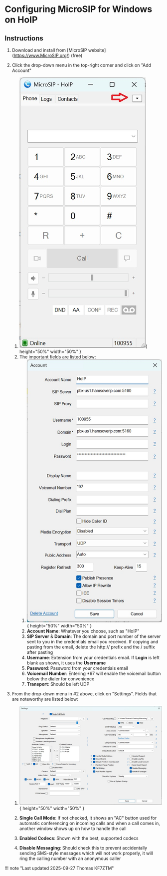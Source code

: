 # Configuring MicroSIP for Windows on HoIP

## Instructions

1. Download and install from \[MicroSIP website](https://www.MicroSIP.org/) (free)

2. Click the drop-down menu in the top-right corner and click on "Add Account"

   1. ![Photo of MicroSIP main window](./images/MicroSIP-Main.jpg "Photo of MicroSIP main window"){ height="50%" width="50%" }
   2. The important fields are listed below:
      1. ![Photo of MicroSIP account](./images/MicroSIP-Account.jpg "Photo of MicroSIP account"){ height="50%" width="50%" }
      2. **Account Name**: Whatever you choose, such as "HoIP"
      3. **SIP Server** & **Domain**: The domain and port number of the server sent to you in the credentials email you received. If copying and pasting from the email, delete the http:// prefix and the / suffix after pasting
      4. **Username**: Extension from your credentials email. If **Login** is left blank as shown, it uses the **Username**
      5. **Password**: Password from your credentials email
      6. **Voicemail Number**: Entering \*97 will enable the voicemail button below the dialer for convenience
      7. **Transport**: Should be left UDP

3. From the drop-down menu in #2 above, click on "Settings". Fields that are noteworthy are listed below:

   1. ![Photo of MicroSIP settings](./images/MicroSIP-Settings.jpg "Photo of MicroSIP settings"){ height="50%" width="50%" }

     1. **Single Call Mode**: If not checked, it shows an "AC" button used for automatic conferencing on incoming calls and when a call comes in, another window shows up on how to handle the call
     2. **Enabled Codecs**: Shown with the best, supported codecs
     3. **Disable Messaging**: Should check this to prevent accidentally sending SMS-style messages which will not work properly, it will ring the calling number with an anonymous caller

!!! note "Last updated 2025-09-27 Thomas KF7ZTM"
